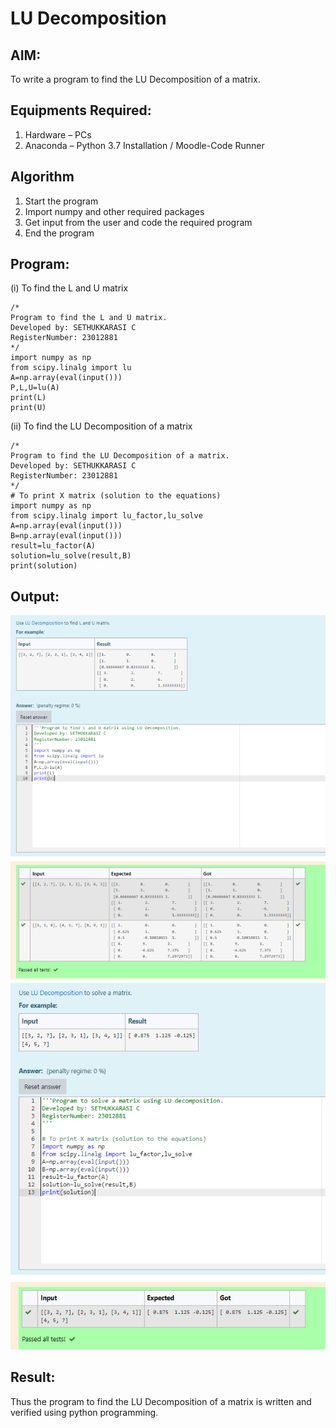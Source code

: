 # LU Decomposition 

## AIM:
To write a program to find the LU Decomposition of a matrix.

## Equipments Required:
1. Hardware – PCs
2. Anaconda – Python 3.7 Installation / Moodle-Code Runner

## Algorithm
1. Start the program
2. Import numpy and other required packages
3. Get input from the user and code the required program
4. End the program

## Program:
(i) To find the L and U matrix
```
/*
Program to find the L and U matrix.
Developed by: SETHUKKARASI C
RegisterNumber: 23012881
*/
import numpy as np
from scipy.linalg import lu
A=np.array(eval(input()))
P,L,U=lu(A)
print(L)
print(U)
```
(ii) To find the LU Decomposition of a matrix
```
/*
Program to find the LU Decomposition of a matrix.
Developed by: SETHUKKARASI C
RegisterNumber: 23012881
*/
# To print X matrix (solution to the equations)
import numpy as np
from scipy.linalg import lu_factor,lu_solve
A=np.array(eval(input()))
B=np.array(eval(input()))
result=lu_factor(A)
solution=lu_solve(result,B)
print(solution)
```

## Output:
![lu decomposition](<Screenshot 2023-12-24 183351.png>)
![output2](<Screenshot 2023-12-24 183420.png>)

## Result:
Thus the program to find the LU Decomposition of a matrix is written and verified using python programming.

